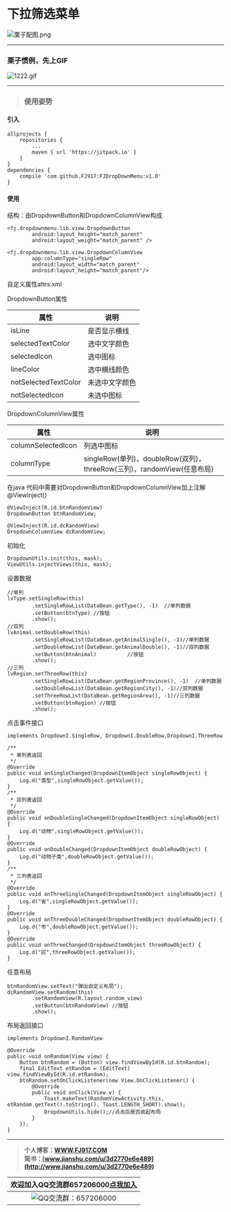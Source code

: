 # 下拉筛选菜单
![栗子配图.png](https://upload-images.jianshu.io/upload_images/2071764-ff2a8e4bb30f9153.png?imageMogr2/auto-orient/strip%7CimageView2/2/w/1240)

---

### 栗子惯例，先上GIF

![1222.gif](https://upload-images.jianshu.io/upload_images/2071764-aef735254b5af0b2.gif?imageMogr2/auto-orient/strip)



---


> ### 使用姿势

#### 引入
```
allprojects {
    repositories {
        ...
        maven { url 'https://jitpack.io' }
    }
}
dependencies {
    compile 'com.github.FJ917:FJDropDownMenu:v1.0'
}
```
#### 使用

结构：由DropdownButton和DropdownColumnView构成
```
<fj.dropdownmenu.lib.view.DropdownButton
        android:layout_height="match_parent"
        android:layout_weight="match_parent" />
```
```
<fj.dropdownmenu.lib.view.DropdownColumnView
        app:columnType="singleRow"
        android:layout_width="match_parent"
        android:layout_height="match_parent"/>
```

自定义属性attrs.xml

DropdownButton属性

|属性|说明|
|----|----|
|isLine|是否显示横线|
|selectedTextColor|选中文字颜色|
|selectedIcon|选中图标|
|lineColor|选中横线颜色|
|notSelectedTextColor|未选中文字颜色|
|notSelectedIcon|未选中图标|

DropdownColumnView属性

|属性|说明|
|----|----|
|columnSelectedIcon|列选中图标|
|columnType|singleRow(单列)，doubleRow(双列)，threeRow(三列)，randomView(任意布局)|

在java 代码中需要对DropdownButton和DropdownColumnView加上注解@ViewInject()
```
@ViewInject(R.id.btnRandomView)
DropdownButton btnRandomView;

@ViewInject(R.id.dcRandomView)
DropdownColumnView dcRandomView;
```

初始化
```
DropdownUtils.init(this, mask);
ViewUtils.injectViews(this, mask);
```

设置数据
```
//单列
lvType.setSingleRow(this)
        .setSingleRowList(DataBean.getType(), -1)  //单列数据
        .setButton(btnType) //按钮
        .show();
//双列
lvAnimal.setDoubleRow(this)
        .setSingleRowList(DataBean.getAnimalSingle(), -1)//单列数据
        .setDoubleRowList(DataBean.getAnimalDouble(), -1)//双列数据
        .setButton(btnAnimal)          //按钮
        .show();
//三列
lvRegion.setThreeRow(this)
        .setSingleRowList(DataBean.getRegionProvince(), -1)  //单列数据
        .setDoubleRowList(DataBean.getRegionCity(), -1)//双列数据
        .setThreeRowList(DataBean.getRegionArea(), -1)//三列数据
        .setButton(btnRegion) //按钮
        .show();
```

点击事件接口
```
implements DropdownI.SingleRow, DropdownI.DoubleRow,DropdownI.ThreeRow
```

```
/**
 * 单列表返回
 */
@Override
public void onSingleChanged(DropdownItemObject singleRowObject) {
    Log.d("类型",singleRowObject.getValue());
}
/**
 * 双列表返回
 */
@Override
public void onDoubleSingleChanged(DropdownItemObject singleRowObject) {
    Log.d("动物",singleRowObject.getValue());
}
@Override
public void onDoubleChanged(DropdownItemObject doubleRowObject) {
    Log.d("动物子类",doubleRowObject.getValue());
}
/**
 * 三列表返回
 */
@Override
public void onThreeSingleChanged(DropdownItemObject singleRowObject) {
    Log.d("省",singleRowObject.getValue());
}
@Override
public void onThreeDoubleChanged(DropdownItemObject doubleRowObject) {
    Log.d("市",doubleRowObject.getValue());
}
@Override
public void onThreeChanged(DropdownItemObject threeRowObject) {
    Log.d("区",threeRowObject.getValue());
}
```

任意布局

```
btnRandomView.setText("弹出自定义布局");
dcRandomView.setRandom(this)
        .setRandomView(R.layout.random_view)
        .setButton(btnRandomView) //按钮
        .show();
```
布局返回接口
```
implements DropdownI.RandomView
```

```
@Override
public void onRandom(View view) {
    Button btnRandom = (Button) view.findViewById(R.id.btnRandom);
    final EditText etRandom = (EditText) view.findViewById(R.id.etRandom);
    btnRandom.setOnClickListener(new View.OnClickListener() {
        @Override
        public void onClick(View v) {
            Toast.makeText(RandomViewActivity.this, etRandom.getText().toString(), Toast.LENGTH_SHORT).show();
            DropdownUtils.hide();//点击后是否收起布局
        }
    });
}
```


---


> **个人博客：[WWW.FJ917.COM](http://www.fj917.com)**<br>
> **简书：[www.jianshu.com/u/3d2770e6e489](http://www.jianshu.com/u/3d2770e6e489)**


|欢迎加入QQ交流群657206000[点我加入](http://shang.qq.com/wpa/qunwpa?idkey=9b454a6f01bd94d97e4c3f2771447a989ec77794eb5a563422263153c00f700d)|
|:---:|
|![QQ交流群：657206000](http://upload-images.jianshu.io/upload_images/2071764-bce605159bbceb2a.png)|
